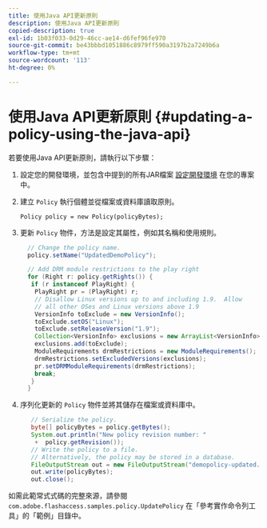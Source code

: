```yaml
---
title: 使用Java API更新原則
description: 使用Java API更新原則
copied-description: true
exl-id: 1b03f033-0d29-46cc-ae14-d6fef96fe970
source-git-commit: be43bbbd1051886c8979ff590a3197b2a7249b6a
workflow-type: tm+mt
source-wordcount: '113'
ht-degree: 0%

---
```


# 使用Java API更新原則 {#updating-a-policy-using-the-java-api}

若要使用Java API更新原則，請執行以下步驟：

1. 設定您的開發環境，並包含中提到的所有JAR檔案 [設定開發環境](../../aaxs-protecting-content/content-setting-up-the-sdk/content-setting-up-the-dev-env.md) 在您的專案中。
1. 建立 `Policy` 執行個體並從檔案或資料庫讀取原則。

   ```
   Policy policy = new Policy(policyBytes);
   ```

1. 更新 `Policy` 物件，方法是設定其屬性，例如其名稱和使用規則。

   ```java
     // Change the policy name.  
     policy.setName("UpdatedDemoPolicy");  
   
     // Add DRM module restrictions to the play right  
     for (Right r: policy.getRights()) {  
      if (r instanceof PlayRight) {  
       PlayRight pr = (PlayRight) r;  
       // Disallow Linux versions up to and including 1.9.  Allow  
       // all other OSes and Linux versions above 1.9  
       VersionInfo toExclude = new VersionInfo();  
       toExclude.setOS("Linux");  
       toExclude.setReleaseVersion("1.9");  
       Collection<VersionInfo> exclusions = new ArrayList<VersionInfo>();  
       exclusions.add(toExclude);  
       ModuleRequirements drmRestrictions = new ModuleRequirements();  
       drmRestrictions.setExcludedVersions(exclusions);  
       pr.setDRMModuleRequirements(drmRestrictions);  
       break;  
      }  
     }
   ```

1. 序列化更新的 `Policy` 物件並將其儲存在檔案或資料庫中。

   ```java
      // Serialize the policy.  
      byte[] policyBytes = policy.getBytes();  
      System.out.println("New policy revision number: "  
       +  policy.getRevision());      
      // Write the policy to a file.   
      // Alternatively, the policy may be stored in a database.  
      FileOutputStream out = new FileOutputStream("demopolicy-updated.pol");  
      out.write(policyBytes);  
      out.close(); 
   ```

如需此範常式式碼的完整來源，請參閱 `com.adobe.flashaccess.samples.policy.UpdatePolicy` 在「參考實作命令列工具」的「範例」目錄中。
